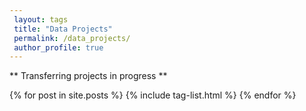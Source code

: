 ```yaml
---
 layout: tags
 title: "Data Projects"
 permalink: /data_projects/
 author_profile: true
---
```


** Transferring projects in progress **

{% for post in site.posts %}
  {% include tag-list.html %}
{% endfor %}